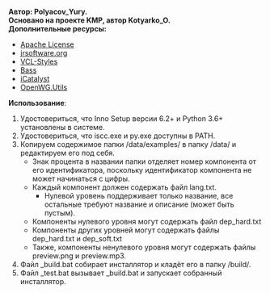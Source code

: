 **Автор: Polyacov_Yury.**  
**Основано на проекте KMP, автор Kotyarko_O.**  
**Дополнительные ресурсы:**  
* [Apache License](http://www.apache.org/licenses/)
* [jrsoftware.org](http://jrsoftware.org/)
* [VCL-Styles](https://github.com/RRUZ/vcl-styles-plugins)
* [Bass](http://www.un4seen.com/)
* [iCatalyst](https://github.com/lorents17/iCatalyst)
* [OpenWG.Utils](https://koreanrandom.com/forum/topic/80506-)

**Использование**:
1. Удостовериться, что Inno Setup версии 6.2+ и Python 3.6+ установлены в системе.
2. Удостовериться, что iscc.exe и py.exe доступны в PATH.
3. Копируем содержимое папки /data/examples/ в папку /data/ и редактируем его под себя.
   - Знак процента в названии папки отделяет номер компонента от его идентификатора, поскольку идентификатор компонента не может начинаться с цифры.
   - Каждый компонент должен содержать файл lang.txt.
     - Нулевой уровень поддерживает только название, все остальные требуют название и описание (может быть пустым).
   - Компоненты нулевого уровня могут содержать файл dep_hard.txt
   - Компоненты других уровней могут содержать файлы dep_hard.txt и dep_soft.txt
   - Также, компоненты ненулевого уровня могут содержать файлы preview.png и preview.mp3.
4. Файл _build.bat собирает инсталлятор и кладёт его в папку /build/.
5. Файл _test.bat вызывает _build.bat и запускает собранный инсталлятор.
